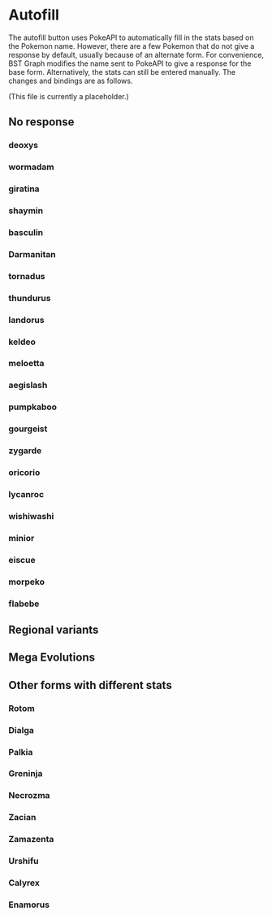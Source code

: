 # Autofill

The autofill button uses PokeAPI to automatically fill in the stats based
on the Pokemon name.
However, there are a few Pokemon that do not give a response by default,
usually because of an alternate form.
For convenience, BST Graph modifies the name sent to PokeAPI
to give a response for the base form.
Alternatively, the stats can still be entered manually.
The changes and bindings are as follows.

(This file is currently a placeholder.)

## No response

### deoxys

### wormadam

### giratina

### shaymin

### basculin

### Darmanitan

### tornadus

### thundurus

### landorus

### keldeo

### meloetta

### aegislash

### pumpkaboo

### gourgeist

### zygarde

### oricorio

### lycanroc

### wishiwashi

### minior

### eiscue

### morpeko

### flabebe

## Regional variants

## Mega Evolutions

## Other forms with different stats

### Rotom

### Dialga

### Palkia

### Greninja

### Necrozma

### Zacian

### Zamazenta

### Urshifu

### Calyrex

### Enamorus
